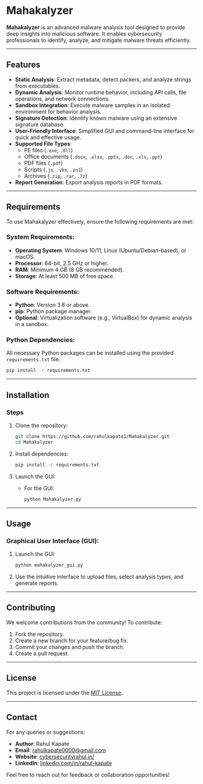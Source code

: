 # Mahakalyzer

**Mahakalyzer** is an advanced malware analysis tool designed to provide deep insights into malicious software. It enables cybersecurity professionals to identify, analyze, and mitigate malware threats efficiently.

---

## Features

- **Static Analysis**: Extract metadata, detect packers, and analyze strings from executables.
- **Dynamic Analysis**: Monitor runtime behavior, including API calls, file operations, and network connections.
- **Sandbox Integration**: Execute malware samples in an isolated environment for behavior analysis.
- **Signature Detection**: Identify known malware using an extensive signature database.
- **User-Friendly Interface**: Simplified GUI and command-line interface for quick and effective usage.
- **Supported File Types**:
  - PE files (`.exe`, `.dll`)
  - Office documents (`.docx`, `.xlsx`, `.pptx`, `.doc`, `.xls`, `.ppt`)
  - PDF files (`.pdf`)
  - Scripts (`.js`, `.vbs`, `.ps1`)
  - Archives (`.zip`, `.rar`, `.7z`)
- **Report Generation**: Export analysis reports in PDF formats.

---

## Requirements

To use Mahakalyzer effectively, ensure the following requirements are met:

### System Requirements:
- **Operating System**: Windows 10/11, Linux (Ubuntu/Debian-based), or macOS.
- **Processor**: 64-bit, 2.5 GHz or higher.
- **RAM**: Minimum 4 GB (8 GB recommended).
- **Storage**: At least 500 MB of free space.

### Software Requirements:
- **Python**: Version 3.8 or above.
- **pip**: Python package manager.
- **Optional**: Virtualization software (e.g., VirtualBox) for dynamic analysis in a sandbox.

### Python Dependencies:
All necessary Python packages can be installed using the provided `requirements.txt` file.

```bash
pip install -r requirements.txt
```

---

## Installation

### Steps

1. Clone the repository:
   ```bash
   git clone https://github.com/rahulkapate1/Mahakalyzer.git
   cd Mahakalyzer
   ```

2. Install dependencies:
   ```bash
   pip install -r requirements.txt
   ```

3. Launch the GUI:
   - For the GUI:
     ```bash
     python Mahakalyzer.py
     ```

---

## Usage

### Graphical User Interface (GUI):

1. Launch the GUI:
   ```bash
   python mahakalyzer_gui.py
   ```
2. Use the intuitive interface to upload files, select analysis types, and generate reports.

---

## Contributing

We welcome contributions from the community! To contribute:

1. Fork the repository.
2. Create a new branch for your feature/bug fix.
3. Commit your changes and push the branch.
4. Create a pull request.

---

## License

This project is licensed under the [MIT License](LICENSE).

---

## Contact

For any queries or suggestions:

- **Author**: Rahul Kapate  
- **Email**: [rahulkapate0000@gmail.com](mailto:rahulkapate0000@gmail.com)  
- **Website**: [cybersecurityrahul.in/](https://cybersecurityrahul.in)  
- **LinkedIn**: [linkedin.com/in/rahul-kapate](https://www.linkedin.com/in/rahul-kapate)

Feel free to reach out for feedback or collaboration opportunities!
